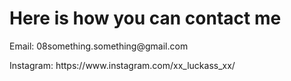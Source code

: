 
<H1>Here is how you can contact me</H1>

<p>
  Email: 08something.something@gmail.com
</p>
<p>
  Instagram: https://www.instagram.com/xx_luckass_xx/
</p>
